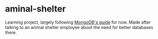 # aminal-shelter
Learning project, largely following [MongoDB's guide](https://www.mongodb.com/languages/mern-stack-tutorial) for now. Made after talking to an animal shelter employee about the need for better databases there.

